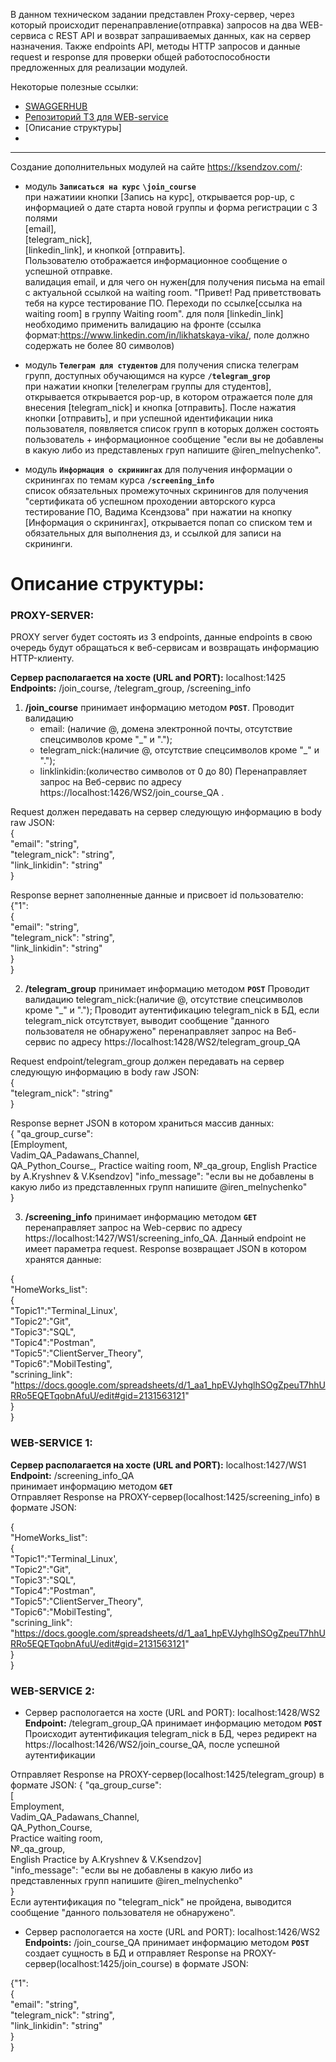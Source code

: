 В данном техническом задании представлен Proxy-сервер, через который происходит перенаправление(отправка) запросов на два WEB-сервиса с REST API и возврат запрашиваемых данных, как на сервер назначения. Также endpoints API, методы HTTP запросов и данные request и response для проверки общей работоспособности предложенных  для реализации модулей. 

Некоторые полезные ссылки:

- [SWAGGERHUB](https://app.swaggerhub.com/apis/YVASIUKIVICH_1/api/1.0.0#/)
- [Репозиторий ТЗ для WEB-service](https://github.com/LikhatskayaV)
- [Описание структуры]
-


---

Создание дополнительных модулей на сайте https://ksendzov.com/:

- модуль **`Запиcаться на курс`** **`\join_course`**  
при нажатиии кнопки [Запись на курс], открывается pop-up, с информацией о дате старта новой группы и форма регистрации с 3 полями  
[email],  
[telegram_nick],  
[linkedin_link], 
и кнопкой [отправить].  
Пользователю отображается информационное сообщение о успешной отправке.  
валидация email, и для чего он нужен(для получения письма на email с актуальной ссылкой на waiting room. "Привет! Рад приветствовать тебя на курсе тестирование ПО. Переходи по ссылке[ссылка на waiting room] в группу Waiting room".
для поля [linkedin_link] необходимо применить валидацию на фронте (ссылка формат:https://www.linkedin.com/in/likhatskaya-vika/, поле должно содержать не более 80 символов)

-  модуль **`Телеграм для студентов`** для получения списка телеграм групп, доступных обучающимся на курсе **`/telegram_grop`**  
при нажатии кнопки [телелеграм группы для студентов], открывается открывается pop-up, в котором отражается поле для внесения [telegram_nick] и кнопка [отправить]. После нажатия кнопки [отправить], и при успешной идентификации ника пользователя, появляется список групп в которых должен состоять пользователь + информационное сообщение "если вы не добавлены в какую либо из представленых груп напишите @iren_melnychenko". 

- модуль **`Информация о скринингах`** для получения информации о скринингах по темам курса  **`/screening_info`**  
список обязательных промежуточных скринингов для получения "сертификата об успешном проходении авторского курса тестирование ПО, Вадима Ксендзова" 
при нажатии на кнопку [Информация о скринингах], открывается попап со списком тем и обязательных для выполнения дз, и ссылкой для записи на скрининги.


# Описание структуры:

### PROXY-SERVER:
PROXY server будет состоять из 3 endpoints, данные endpoints в свою очередь будут обращаться к веб-сервисам  и возвращать информацию HTTP-клиенту.

**Сервер располагается на хосте (URL and PORT):** localhost:1425  
**Endpoints:** /join_course, /telegram_group,  /screening_info

1) **/join_course**  принимает информацию методом **`POST`**. 
Проводит валидацию    
	- email: (наличие @, домена электронной почты, отсутствие спецсимволов кроме "_" и ".");  
	- telegram_nick:(наличие @, отсутствие спецсимволов кроме "_" и ".");  
	- linklinkidin:(количество символов от 0 до 80)
Перенаправляет запрос на Веб-сервис по адресу https://localhost:1426/WS2/join_course_QA .

Request должен передавать на сервер следующую информацию в body raw JSON:  
{  
"email": "string",   
"telegram_nick": "string",   
"link_linkidin": "string"   
}   

Response вернет заполненные данные и присвоет id пользователю:  
{"1":  
	{  
	"email": "string",  
	"telegram_nick": "string",  
	"link_linkidin": "string"  
	}  
}  

2) **/telegram_group** принимает информацию методом **`POST`**
Проводит валидацию 
	telegram_nick:(наличие @, отсутствие спецсимволов кроме "_" и ".");
Проводит аутентификацию telegram_nick в БД, если telegram_nick отсутствует, выводит сообщение "данного пользователя не обнаружено"
перенаправляет запрос на Веб-сервис по адресу https://localhost:1428/WS2/telegram_group_QA

Request endpoint/telegram_group должен передавать на сервер следующую информацию в body raw JSON:  
{  
"telegram_nick": "string"  
}  

Response вернет JSON в котором храниться массив данных:  
{ "qa_group_curse":  
		[Employment,  
		Vadim_QA_Padawans_Channel,  
		QA_Python_Course_,
		Practice waiting room,
		№_qa_group,
		English Practice by A.Kryshnev & V.Ksendzov]
  "info_message": "если вы не добавлены в какую либо из представленных групп напишите @iren_melnychenko"  
}  


3) **/screening_info** принимает информацию методом **`GET`**
перенаправляет запрос на Web-сервис по адресу https://localhost:1427/WS1/screening_info_QA.
Данный endpoint не имеет параметра request. 
Response возвращает JSON в котором хранятся данные:

{  
"HomeWorks_list":  
{  
"Topic1":"Terminal_Linux',  
"Topic2":"Git",  
"Topic3":"SQL",  
"Topic4":"Postman",  
"Topic5":"ClientServer_Theory",  
"Topic6":"MobilTesting",  
"scrining_link": "https://docs.google.com/spreadsheets/d/1_aa1_hpEVJyhglhSOgZpeuT7hhURRo5EQETqobnAfuU/edit#gid=2131563121"  
}  
}  


### WEB-SERVICE 1:
**Сервер располагается на хосте (URL and PORT):** localhost:1427/WS1  
**Endpoint:** /screening_info_QA  
принимает информацию методом **`GET`**  
Отправляет Response  на PROXY-сервер(localhost:1425/screening_info) в формате JSON:

{  
"HomeWorks_list":  
{  
"Topic1":"Terminal_Linux',  
"Topic2":"Git",  
"Topic3":"SQL",  
"Topic4":"Postman",  
"Topic5":"ClientServer_Theory",  
"Topic6":"MobilTesting",  
"scrining_link": "https://docs.google.com/spreadsheets/d/1_aa1_hpEVJyhglhSOgZpeuT7hhURRo5EQETqobnAfuU/edit#gid=2131563121"  
}  
}  

### WEB-SERVICE 2:
* Сервер распологается на хосте (URL and PORT): localhost:1428/WS2
**Endpoint:** 	/telegram_group_QA
принимает информацию методом **`POST`**
Происходит аутентификация telegram_nick в БД, через редирект на https://localhost:1426/WS2/join_course_QA, после успешной аутентификации 

Отправляет Response  на PROXY-сервер(localhost:1425/telegram_group) в формате JSON:
{ "qa_group_curse":  
[  
Employment,  
Vadim_QA_Padawans_Channel,  
QA_Python_Course,  
Practice waiting room,  
№_qa_group,  
English Practice by A.Kryshnev & V.Ksendzov]  
"info_message": "если вы не добавлены в какую либо из представленных групп напишите @iren_melnychenko"  
}  
Если аутентификация по "telegram_nick" не пройдена, выводится сообщение "данного пользователя не обнаружено".


* Сервер распологается на хосте (URL and PORT): localhost:1426/WS2
**Endpoints:** /join_course_QA
принимает информацию методом **`POST`**
создает сущность в БД и отправляет Response на PROXY-сервер(localhost:1425/join_course) в формате JSON:

{"1":  
{    
"email": "string",   
"telegram_nick": "string",  
"link_linkidin": "string"  
}  
}  

